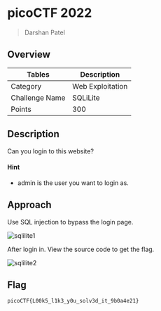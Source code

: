 # picoCTF 2022

> Darshan Patel

## Overview

| Tables | Description |
| ------ | ----------- |
| Category | Web Exploitation |
| Challenge Name | SQLiLite |
| Points | 300 |

## Description

Can you login to this website?

#### Hint

- admin is the user you want to login as.

## Approach

Use SQL injection to bypass the login page.

![sqlilite1](https://user-images.githubusercontent.com/87711310/205478895-9d0498c8-b7d8-4b95-93c2-389f659e124e.png)

After login in. View the source code to get the flag.

![sqlilite2](https://user-images.githubusercontent.com/87711310/205478894-aa7831c8-13d8-4fe9-a08b-fb0175610696.png)

## Flag

```
picoCTF{L00k5_l1k3_y0u_solv3d_it_9b0a4e21}
```

